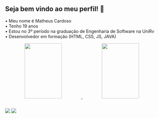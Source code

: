 ## Seja bem vindo ao meu perfil! 👋

• Meu nome é Matheus Cardoso<br>
• Tenho 19 anos<br>
• Estou no 3º período na graduação de Engenharia de Software na UniRv<br>
• Desenvolvedor em formação (HTML, CSS, JS, JAVA)<br>

<a align="center" href="#">
  <img height="180px" width="49%" src="https://github-readme-stats.vercel.app/api?username=matheuscardosoj&show_icons=true&theme=github_dark&include_all_commits=true&count_private=true&locale=pt-br"/>

  <img height="180px" width="49%" src="https://github-readme-stats.vercel.app/api/top-langs/?username=matheuscardosoj&layout=compact&langs_count=7&theme=github_dark&locale=pt-br"/>
</a>

##

<a href="https://www.linkedin.com/in/matheus-cardoso-de-jesus-7120a573/" target="_blank"><img src="https://img.shields.io/badge/-LinkedIn-%230077B5?style=for-the-badge&logo=linkedin&logoColor=white"></a> 
<a href= "mailto:matheus_cardosoj@hotmail.com" target="_blank"><img src="https://img.shields.io/badge/-Outlook-%23333?style=for-the-badge&logo=microsoftoutlook&logoColor=white"></a>
